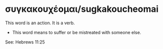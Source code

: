 # συγκακουχέομαι/sugkakoucheomai
This word is an action. It is a verb.
* This word means to suffer or be mistreated with someone else.

See: Hebrews 11:25
